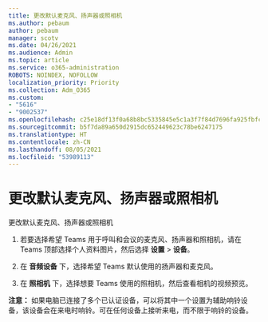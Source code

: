 ```yaml
---
title: 更改默认麦克风、扬声器或照相机
ms.author: pebaum
author: pebaum
manager: scotv
ms.date: 04/26/2021
ms.audience: Admin
ms.topic: article
ms.service: o365-administration
ROBOTS: NOINDEX, NOFOLLOW
localization_priority: Priority
ms.collection: Adm_O365
ms.custom:
- "5616"
- "9002537"
ms.openlocfilehash: c25e18df13f0a68b8bc5335845e5c1a3f7f84d7696fa925fbfc183b7ade53d60
ms.sourcegitcommit: b5f7da89a650d2915dc652449623c78be6247175
ms.translationtype: HT
ms.contentlocale: zh-CN
ms.lasthandoff: 08/05/2021
ms.locfileid: "53989113"
---
```

# <a name="change-your-default-mic-speaker-or-camera"></a>更改默认麦克风、扬声器或照相机

更改默认麦克风、扬声器或照相机

1. 若要选择希望 Teams 用于呼叫和会议的麦克风、扬声器和照相机，请在 Teams 顶部选择个人资料图片，然后选择 **设置** > **设备**。

1. 在 **音频设备** 下，选择希望 Teams 默认使用的扬声器和麦克风。 

1. 在 **照相机** 下，选择想要 Teams 使用的照相机，然后查看相机的视频预览。 

**注意：** 如果电脑已连接了多个已认证设备，可以将其中一个设置为辅助响铃设备，该设备会在来电时响铃。可在任何设备上接听来电，而不限于响铃的设备。